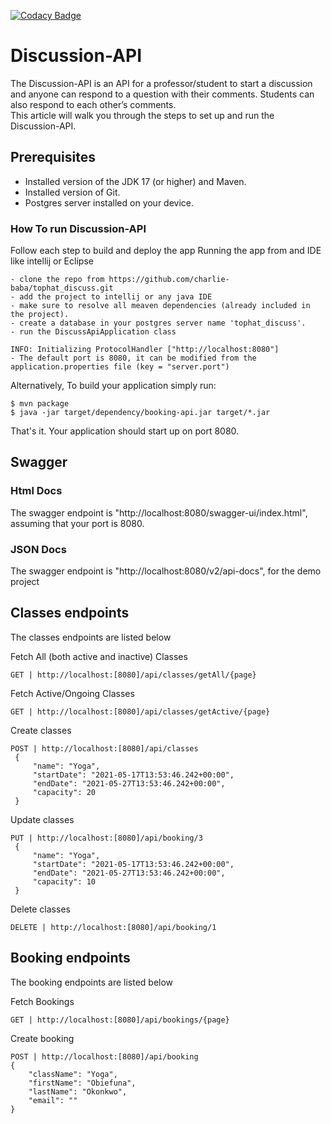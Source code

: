 [![Codacy Badge](https://app.codacy.com/project/badge/Grade/efeaf57c5b49494793da8ea36ea958c7)](https://www.codacy.com/gh/charlie-baba/tophat_discuss/dashboard?utm_source=github.com&amp;utm_medium=referral&amp;utm_content=charlie-baba/tophat_discuss&amp;utm_campaign=Badge_Grade)

# Discussion-API

The Discussion-API is an API for a professor/student to start a discussion and anyone can respond to 
a question with their comments. Students can also respond to each other’s comments.  
This article will walk you through the steps to set up and run the Discussion-API.

## Prerequisites

* Installed version of the JDK 17 (or higher) and Maven.
* Installed version of Git.
* Postgres server installed on your device.

### How To run Discussion-API

Follow each step to build and deploy the app
Running the app from and IDE like intellij or Eclipse

    - clone the repo from https://github.com/charlie-baba/tophat_discuss.git
    - add the project to intellij or any java IDE
    - make sure to resolve all meaven dependencies (already included in the project).
    - create a database in your postgres server name 'tophat_discuss'.
    - run the DiscussApiApplication class

    INFO: Initializing ProtocolHandler ["http://localhost:8080"] 
    - The default port is 8080, it can be modified from the application.properties file (key = "server.port") 

Alternatively,
To build your application simply run:

    $ mvn package
    $ java -jar target/dependency/booking-api.jar target/*.jar

That's it. Your application should start up on port 8080.

## Swagger

### Html Docs
The swagger endpoint is "http://localhost:8080/swagger-ui/index.html", assuming that your port is 8080.

### JSON Docs
The swagger endpoint is "http://localhost:8080/v2/api-docs", for the demo project


## Classes endpoints

The classes endpoints are listed below

Fetch All (both active and inactive) Classes

    GET | http://localhost:[8080]/api/classes/getAll/{page}

Fetch Active/Ongoing Classes

    GET | http://localhost:[8080]/api/classes/getActive/{page}

Create classes

    POST | http://localhost:[8080]/api/classes
     {
         "name": "Yoga",
         "startDate": "2021-05-17T13:53:46.242+00:00",
         "endDate": "2021-05-27T13:53:46.242+00:00",
         "capacity": 20
     }

Update classes

    PUT | http://localhost:[8080]/api/booking/3
     {
         "name": "Yoga",
         "startDate": "2021-05-17T13:53:46.242+00:00",
         "endDate": "2021-05-27T13:53:46.242+00:00",
         "capacity": 10
     }

Delete classes

    DELETE | http://localhost:[8080]/api/booking/1

## Booking endpoints

The booking endpoints are listed below

Fetch Bookings

    GET | http://localhost:[8080]/api/bookings/{page}

Create booking

    POST | http://localhost:[8080]/api/booking
    {
        "className": "Yoga",
        "firstName": "Obiefuna",
        "lastName": "Okonkwo",
        "email": ""
    }